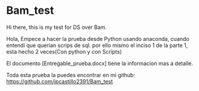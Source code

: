 # Bam_test
Hi there, this is my test for DS over Bam. 

Hola,
Empece a hacer la prueba desde Python usando anaconda, cuando entendi que querian scrips de sql. por ello mismo el 
inciso 1 de la parte 1, esta hecho 2 veces(Con python y con Scripts)


El documento [Entregable_prueba.docx] tiene la informacion mas a detalle. 

Toda esta prueba la puedes encontrar en mi github: https://github.com/jpcastillo2391/Bam_test



